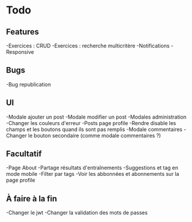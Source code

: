# Todo

## Features

-Exercices : CRUD
-Exercices : recherche multicritère
-Notifications
-Responsive

## Bugs

-Bug republication

## UI

-Modale ajouter un post
-Modale modifier un post
-Modales administration
-Changer les couleurs d'erreur
-Posts page profile
-Rendre disable les champs et les boutons quand ils sont pas remplis
-Modale commentaires
-Changer le bouton secondaire (comme modale commentaires ?)

## Facultatif

-Page About
-Partage résultats d'entraînements
-Suggestions et tag en mode mobile
-Filter par tags
-Voir les abbonnées et abonnements sur la page profile

## À faire à la fin

-Changer le jwt
-Changer la validation des mots de passes
